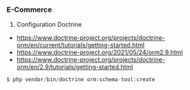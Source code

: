 ### E-Commerce

1. Configuration Doctrine
- https://www.doctrine-project.org/projects/doctrine-orm/en/current/tutorials/getting-started.html
- https://www.doctrine-project.org/2021/05/24/orm2.9.html
- https://www.doctrine-project.org/projects/doctrine-orm/en/2.9/tutorials/getting-started.html
```php 
$ php vendor/bin/doctrine orm:schema-tool:create
```